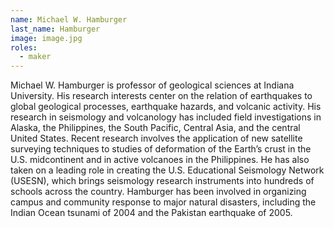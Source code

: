 ```yaml
---
name: Michael W. Hamburger
last_name: Hamburger
image: image.jpg
roles:
  - maker
---
```

Michael W. Hamburger is professor of geological sciences at Indiana University. His research interests center on the relation of earthquakes to global geological processes, earthquake hazards, and volcanic activity. His research in seismology and volcanology has included field investigations in Alaska, the Philippines, the South Pacific, Central Asia, and the central United States. Recent research involves the application of new satellite surveying techniques to studies of deformation of the Earth’s crust in the U.S. midcontinent and in active volcanoes in the Philippines. He has also taken on a leading role in creating the U.S. Educational Seismology Network (USESN), which brings seismology research instruments into hundreds of schools across the country. Hamburger has been involved in organizing campus and community response to major natural disasters, including the Indian Ocean tsunami of 2004 and the Pakistan earthquake of 2005.
